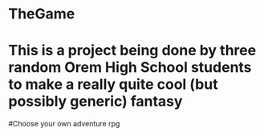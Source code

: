 # TheGame
# This is a project being done by three random Orem High School students to make a really quite cool (but possibly generic) fantasy 
#Choose your own adventure rpg
